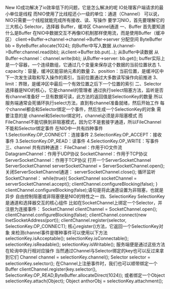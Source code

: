 New IO成功解决了io效率低下的问题，它是怎么解决的呢
IO处理客户端请求的最小单位是线程
而NIO使用了比线程还小一级的单位：通道（Channel）
可以说，NIO只需要一个线程就能完成所有接收、读、写操作
要学习NIO，首先要理解它的三大核心
Selector，选择器
Buffer，缓冲区
Channel通道
一、Buffer
首先要知道什么是Buffer
在NIO中数据交互不再像IO机制那样使用流，而是使用Buffer（缓冲区）
client->Buffer->channel->channel->Buffer->server
分配空间
ByteBuffer bb = ByteBuffer.allocate(1024);
向Buffer中写入数据
从channel->Buffer:channel.read(bb);
从client->Buffer:bb.put(...);
从Buffer中读数据
从Buffer->channel：channel.write(bb);
从Buffer->server: bb.get();
buffer实际上是一个容器，一个连续数组，它通过几个变量来保存这个数据的当前位置状态
1、capacity：容量，缓冲区能容纳元素的数量
2、position：当前位置，是缓冲区中下一次发生读取和写入操作的索引，当前位置通过大多数读写操作向前推进
3、limit：界限，是缓冲区中最后一个有效位置之后下一个位置的索引
二、Selector
选择器是NIO的核心，它是channel的管理者
通过执行select阻塞方法，监听是否有channel准备好
一旦有数据可读，此方法的返回值是SelectionKey的数量
所以服务端通常会死循环执行select方法，直到有channel准备就绪，然后开始工作
每个channel都会和Selector绑定一个事件，然后生成一个SelectionKey的对象
需要注意的是
channel和Selector绑定时，channel必须是非阻塞模式
而FileChannel不能切换到非阻塞模式，因为它不是套接字通道，所以FileChannel不能和Selector绑定事件
在NIO中一共有四种事件
1.SelectionKey.OP_CONNECT：连接事件
2.SelectionKey.OP_ACCEPT：接收事件
3.SelectionKey.OP_READ：读事件
4.SelectionKey.OP_WRITE：写事件
三、channel
共有四种通道：
FileChanel：作用于IO文件流
DatagramChannel：作用于UDP协议
SocketChannel：作用于TCP协议
ServerSocketChannel：作用于TCP协议
打开一个ServerSocketChannel
ServerSocketChannel serverSocketChannel = ServerSocketChannel.open();
关闭ServerSocketChannel通道：
serverSocketChannel.close();
循环监听SocketChannel：
while(true){
    SocketChannel socketChannel = serverSocketChannel.accept();
    clientChannel.configureBlocking(false);
}
clientChannel.configureBlocking(false);语句是将此通道设置为非阻塞，也就是异步
自由控制阻塞或非阻塞便是NIO的特性之一
四、SelectionKey
SelectionKey是通道和选择器交互的核心组件
比如在SocketChannel上绑定一个Selector，并注册为连接事件：
SocketChannel clientChannel = SocketChannel.open();
clientChannel.configureBlocking(false);
clientChannel.connect(new InetSocketAddress(port));
clientChannel.register(selector, SelectionKey.OP_CONNECT);
核心register()方法，它返回一个SelectionKey对象
来检测channel事件是哪种事件可以使用以下方法
selectionKey.isAcceptable();
selectionKey.isConnectable();
selectionKey.isReadable();
selectionKey.isWritable();
服务端便是通过这些方法在轮询中执行相对应操作
当然通过Channel与Selector绑定的key也可以反过来拿到它们
Channel  channel  = selectionKey.channel();
Selector selector = selectionKey.selector();
在Channel上注册事件时，我们也可以顺带绑定一个Buffer
clientChannel.register(key.selector(), SelectionKey.OP_READ,ByteBuffer.allocateDirect(1024));
或者绑定一个Object
selectionKey.attach(Object);
Object anthorObj = selectionKey.attachment();

